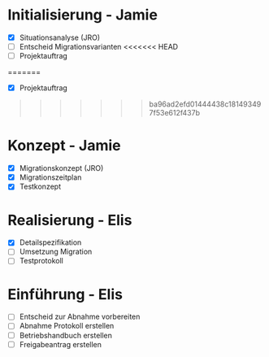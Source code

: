 # Initialisierung - Jamie

- [x] Situationsanalyse (JRO)
- [ ] Entscheid Migrationsvarianten
<<<<<<< HEAD
- [ ] Projektauftrag

=======
- [x] Projektauftrag
>>>>>>> ba96ad2efd01444438c181493497f53e612f437b
# Konzept - Jamie

- [x] Migrationskonzept (JRO)
- [x] Migrationszeitplan
- [x] Testkonzept

# Realisierung - Elis

- [x] Detailspezifikation
- [ ] Umsetzung Migration
- [ ] Testprotokoll

# Einführung - Elis

- [ ] Entscheid zur Abnahme vorbereiten
- [ ] Abnahme Protokoll erstellen
- [ ] Betriebshandbuch erstellen
- [ ] Freigabeantrag erstellen
